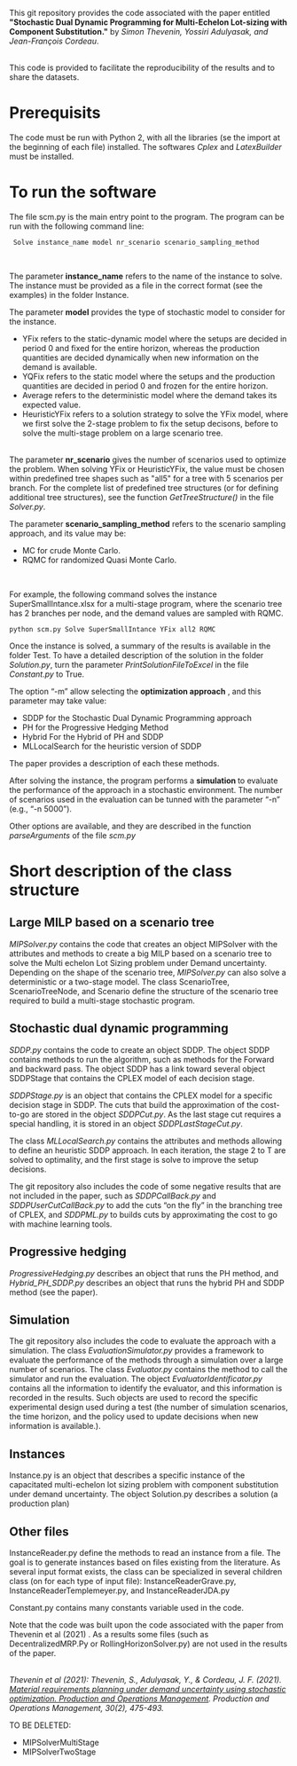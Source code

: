 This git repository provides the code associated with the paper entitled
<strong>"Stochastic Dual Dynamic Programming for Multi-Echelon Lot-sizing with Component Substitution."</strong> 
by <em>Simon Thevenin, Yossiri Adulyasak, and Jean-François Cordeau</em>. 

<br/>
This code is provided to facilitate the reproducibility of the results and to share the datasets. 

<h1> Prerequisits </h1>

The code must be run with Python 2, with all the libraries (se the import at the beginning of each file) installed. The softwares <em>Cplex</em> and <em>LatexBuilder</em> must be installed.



<h1> To run the software </h1>

The file scm.py is the main entry point to the program.  The program can be run with the following command line:
<br/>
<pre><code> Solve instance_name model nr_scenario scenario_sampling_method </code></pre>
 <br/>

The parameter <strong>instance_name</strong> refers to the name of the instance to solve. The instance must be provided as a file in the correct format (see the examples) in the folder Instance.  

The parameter <strong>model</strong> provides the type of stochastic model to consider for the instance. 
-	YFix refers to the static-dynamic model where the setups are decided in period 0 and fixed for the entire horizon, whereas the production quantities are decided dynamically when new information on the demand is available.
-	YQFix refers to the static model where the setups and the production quantities are decided in period 0 and frozen for the entire horizon.
-	Average refers to the deterministic model where the demand takes its expected value. 
-	HeuristicYFix refers to a solution strategy to solve the YFix model, where we first solve the 2-stage problem to fix the setup decisons, before to solve the multi-stage problem on a large scenario tree.

<br/>
The parameter <strong>nr_scenario</strong>  gives the number of scenarios used to optimize the problem. When solving YFix or HeuristicYFix, the value must be chosen within predefined tree shapes such as "all5" for a tree with 5 scenarios per branch. For the complete list of predefined tree structures (or for defining additional tree structures), see the function <em>GetTreeStructure()</em> in the file <em>Solver.py</em>.

The parameter <strong>scenario_sampling_method</strong> refers to the scenario sampling approach, and its value may be: 
-	MC for crude Monte Carlo.
-	RQMC for randomized Quasi Monte Carlo.
<br/>

For example, the following command solves the instance SuperSmallIntance.xlsx for a multi-stage program, where the scenario tree has 2 branches per node, and the demand values are sampled with RQMC. 
<pre><code>python scm.py Solve SuperSmallIntance YFix all2 RQMC </code></pre>
Once the instance is solved, a summary of the results is available in the folder Test. To have a detailed description of the solution in the folder <em>Solution.py</em>, turn the parameter <em>PrintSolutionFileToExcel</em> in the file  <em>Constant.py</em> to True.


The option “-m” allow selecting the <strong>optimization approach</strong> , and this parameter may take value: 
-	SDDP for the Stochastic Dual Dynamic Programming approach
-	PH for the Progressive Hedging Method
-	Hybrid For the Hybrid of PH and SDDP
-	MLLocalSearch for the heuristic version of SDDP

The paper provides a description of each these methods. 

After solving the instance, the program performs a <strong>simulation </strong>to evaluate the performance of the approach in a stochastic environment. The number of scenarios used in the evaluation can be tunned with the parameter “-n” (e.g., “-n 5000”).

Other options are available, and they are described in the function <em>parseArguments</em> of the file <em>scm.py</em>

<h1> Short description of the class structure </h1>

<h2> Large MILP based on a scenario tree  </h2>

<em>MIPSolver.py</em>  contains the code that creates an object MIPSolver with the attributes and methods to create a big MILP based on a scenario tree to solve the Multi echelon Lot Sizing problem under Demand uncertainty. Depending on the shape of the scenario tree, <em>MIPSolver.py</em>  can also solve a deterministic or a two-stage model. The class ScenarioTree, ScenarioTreeNode, and Scenario define the structure of the scenario tree required to build a multi-stage stochastic program.

<h2> Stochastic dual dynamic programming  </h2>
<em>SDDP.py</em> contains the code to create an object SDDP.  The object SDDP contains methods to run the algorithm, such as methods for the Forward and backward pass. The object SDDP has a link toward several object SDDPStage that contains the CPLEX model of each decision stage.

<em>SDDPStage.py</em> is an object that contains the CPLEX model for a specific decision stage in SDDP. The cuts that build the approximation of the cost-to-go are stored in the object <em>SDDPCut.py</em>. As the last stage cut requires a special handling, it is stored in an object  <em>SDDPLastStageCut.py</em>. 

The class <em>MLLocalSearch.py</em> contains the attributes and methods allowing to define an heuristic SDDP approach. In each iteration, the stage 2 to T are solved to optimality, and the first stage is solve to improve the setup decisions.

The git repository also includes the code of some negative results that are not included in the paper, such as <em>SDDPCallBack.py</em>  and <em>SDDPUserCutCallBack.py</em>  to add the cuts “on the fly” in the branching tree of CPLEX, and <em>SDDPML.py</em>  to builds cuts by approximating the cost to go with machine learning tools.

<h2> Progressive hedging  </h2>
<em>ProgressiveHedging.py</em>  describes an object that runs the PH method, and <em>Hybrid_PH_SDDP.py</em> describes an object that runs the hybrid PH and SDDP method (see the paper).

<h2> Simulation </h2>
The git repository also includes the code to evaluate the approach with a simulation. The class <em>EvaluationSimulator.py</em> provides a framework to evaluate the performance of the methods through a simulation over a large number of scenarios. The class <em>Evaluator.py</em> contains the method to call the simulator and run the evaluation. The object <em>EvaluatorIdentificator.py</em> contains all the information to identify the evaluator, and this information is recorded in the results. Such objects are used to record the specific experimental design used during a test (the number of simulation scenarios, the time horizon, and the policy used to update decisions when new information is available.).

<h2> Instances </h2>
Instance.py is an object that describes a specific instance of the capacitated multi-echelon lot sizing problem with component substitution under demand uncertainty. The object Solution.py describes a solution (a production plan)


<h2> Other files </h2>
InstanceReader.py define the methods to read an instance from a file. The goal is to generate instances based  on files existing from the literature. As several input format exists, the class can be specialized in several children class (on for each type of input file): InstanceReaderGrave.py, InstanceReaderTemplemeyer.py, and InstanceReaderJDA.py
	
Constant.py contains many constants variable used in the code.

Note that the code was built upon the code associated with the paper from Thevenin et al (2021) . 
As a results some files (such as DecentralizedMRP.Py or RollingHorizonSolver.py) are not used in the results of the paper.
<br/>
<br/>

<em>Thevenin et al (2021): Thevenin, S., Adulyasak, Y., & Cordeau, J. F. (2021). <a href="[http://www.google.com](https://onlinelibrary.wiley.com/doi/10.1111/poms.13277)" title="Material requirements planning under demand uncertainty using stochastic optimization. Production and Operations Management">Material requirements planning under demand uncertainty using stochastic optimization. Production and Operations Management</a>. Production and Operations Management, 30(2), 475-493.</em>

TO BE DELETED: 
-	MIPSolverMultiStage
-	MIPSolverTwoStage

